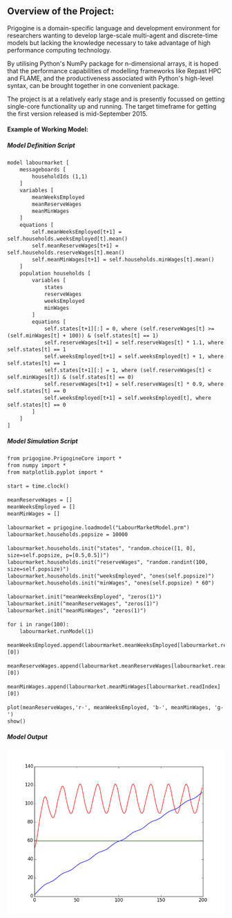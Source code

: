 ## Overview of the Project:

Prigogine is a domain-specific language and development environment for researchers wanting to develop large-scale multi-agent and discrete-time models but lacking the knowledge necessary to take advantage of high performance computing technology.

By utilising Python's NumPy package for n-dimensional arrays, it is hoped that the performance capabilities of modelling frameworks like Repast HPC and FLAME, and the productiveness associated with Python's high-level syntax, can be brought together in one convenient package.

The project is at a relatively early stage and is presently focussed on getting single-core functionality up and running. The target timeframe for getting the first version released is mid-September 2015.

#### Example of Working Model:

##### Model Definition Script

    model labourmarket [
        messageboards [
            householdIds (1,1)
        ]
        variables [
            meanWeeksEmployed
            meanReserveWages
            meanMinWages
        ]
        equations [
            self.meanWeeksEmployed[t+1] = self.households.weeksEmployed[t].mean()
            self.meanReserveWages[t+1] = self.households.reserveWages[t].mean()
            self.meanMinWages[t+1] = self.households.minWages[t].mean()
        ]
        population households [
            variables [
                states
                reserveWages
                weeksEmployed
                minWages
            ]
            equations [
                self.states[t+1][:] = 0, where (self.reserveWages[t] >= (self.minWages[t] + 100)) & (self.states[t] == 1)
                self.reserveWages[t+1] = self.reserveWages[t] * 1.1, where self.states[t] == 1
                self.weeksEmployed[t+1] = self.weeksEmployed[t] + 1, where self.states[t] == 1
                self.states[t+1][:] = 1, where (self.reserveWages[t] < self.minWages[t]) & (self.states[t] == 0)
                self.reserveWages[t+1] = self.reserveWages[t] * 0.9, where self.states[t] == 0
                self.weeksEmployed[t+1] = self.weeksEmployed[t], where self.states[t] == 0
            ]
        ]
    ]

##### Model Simulation Script

    from prigogine.PrigogineCore import *
    from numpy import *
    from matplotlib.pyplot import *

    start = time.clock()

    meanReserveWages = []
    meanWeeksEmployed = []
    meanMinWages = []

    labourmarket = prigogine.loadmodel("LabourMarketModel.prm")
    labourmarket.households.popsize = 10000

    labourmarket.households.init("states", "random.choice([1, 0], size=self.popsize, p=[0.5,0.5])")
    labourmarket.households.init("reserveWages", "random.randint(100, size=self.popsize)")
    labourmarket.households.init("weeksEmployed", "ones(self.popsize)")
    labourmarket.households.init("minWages", "ones(self.popsize) * 60")

    labourmarket.init("meanWeeksEmployed", "zeros(1)")
    labourmarket.init("meanReserveWages", "zeros(1)")
    labourmarket.init("meanMinWages", "zeros(1)")

    for i in range(100):
        labourmarket.runModel(1)
        meanWeeksEmployed.append(labourmarket.meanWeeksEmployed[labourmarket.readIndex][0])
        meanReserveWages.append(labourmarket.meanReserveWages[labourmarket.readIndex][0])
        meanMinWages.append(labourmarket.meanMinWages[labourmarket.readIndex][0])

    plot(meanReserveWages,'r-', meanWeeksEmployed, 'b-', meanMinWages, 'g-')
    show()

##### Model Output

![Model Output](https://raw.githubusercontent.com/dblairchappell/Prigogine/master/prigogine/models/labourmarket/figure_1.png)

